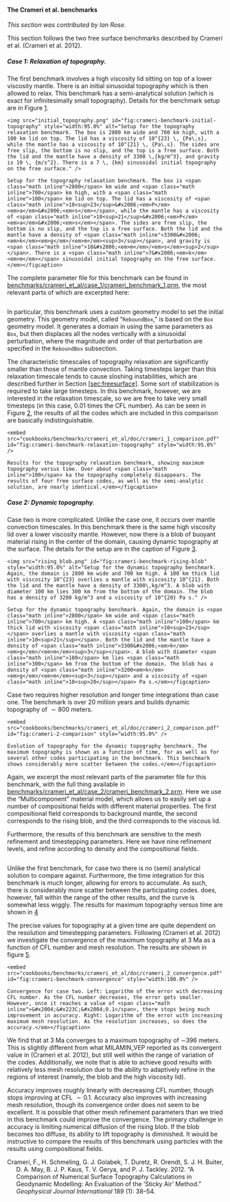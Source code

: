 #### The Crameri et al.&nbsp;benchmarks

*This section was contributed by Ian Rose.*

This section follows the two free surface benchmarks described by Crameri et
al. (Crameri et al. 2012).

##### Case 1: Relaxation of topography.

The first benchmark involves a high viscosity lid sitting on top of a lower
viscosity mantle. There is an initial sinusoidal topography which is then
allowed to relax. This benchmark has a semi-analytical solution (which is
exact for infinitesimally small topography). Details for the benchmark setup
are in Figure&nbsp;[1][].

<div class="center">

```{figure-md}
<img src="initial_topography.png" id="fig:crameri-benchmark-initial-topography" style="width:95.0%" alt="Setup for the topography relaxation benchmark. The box is 2800 km wide and 700 km high, with a 100 km lid on top. The lid has a viscosity of 10^{23} \, {Pa\,s}, while the mantle has a viscosity of 10^{21} \, {Pa\,s}. The sides are free slip, the bottom is no slip, and the top is a free surface. Both the lid and the mantle have a density of 3300 \,{kg/m^3}, and gravity is 10 \, {m/s^2}. There is a 7 \, {km} sinusoidal initial topography on the free surface." />

Setup for the topography relaxation benchmark. The box is <span class="math inline">2800</span> km wide and <span class="math inline">700</span> km high, with a <span class="math inline">100</span> km lid on top. The lid has a viscosity of <span class="math inline">10<sup>23</sup>&#x2006;<em>P</em><em>a</em>&#x2006;<em>s</em></span>, while the mantle has a viscosity of <span class="math inline">10<sup>21</sup>&#x2006;<em>P</em><em>a</em>&#x2006;<em>s</em></span>. The sides are free slip, the bottom is no slip, and the top is a free surface. Both the lid and the mantle have a density of <span class="math inline">3300&#x2006;<em>k</em><em>g</em>/<em>m</em><sup>3</sup></span>, and gravity is <span class="math inline">10&#x2006;<em>m</em>/<em>s</em><sup>2</sup></span>. There is a <span class="math inline">7&#x2006;<em>k</em><em>m</em></span> sinusoidal initial topography on the free surface.</em></figcaption>
```

</div>

The complete parameter file for this benchmark can be found in
[benchmarks/crameri_et_al/case_1/crameri_benchmark_1.prm][], the most relevant
parts of which are excerpted here:

``` prmfile
```

In particular, this benchmark uses a custom geometry model to set the initial
geometry. This geometry model, called &ldquo;`ReboundBox`,&rdquo; is based on
the `Box` geometry model. It generates a domain in using the same parameters
as `Box`, but then displaces all the nodes vertically with a sinusoidal
perturbation, where the magnitude and order of that perturbation are specified
in the `ReboundBox` subsection.

The characteristic timescales of topography relaxation are significantly
smaller than those of mantle convection. Taking timesteps larger than this
relaxation timescale tends to cause sloshing instabilities, which are
described further in Section&nbsp;[\[sec:freesurface\]][2]. Some sort of
stabilization is required to take large timesteps. In this benchmark, however,
we are interested in the relaxation timescale, so we are free to take very
small timesteps (in this case, 0.01 times the CFL number). As can be seen in
Figure&nbsp;[2][], the results of all the codes which are included in this
comparison are basically indistinguishable.

<div class="center">

```{figure-md}
<embed src="cookbooks/benchmarks/crameri_et_al/doc/crameri_1_comparison.pdf" id="fig:crameri-benchmark-relaxation-topography" style="width:95.0%" />

Results for the topography relaxation benchmark, showing maximum topography versus time. Over about <span class="math inline">100</span> ka the topography completely disappears. The results of four free surface codes, as well as the semi-analytic solution, are nearly identical.</em></figcaption>
```

</div>

##### Case 2: Dynamic topography.

Case two is more complicated. Unlike the case one, it occurs over mantle
convection timescales. In this benchmark there is the same high viscosity lid
over a lower viscosity mantle. However, now there is a blob of buoyant
material rising in the center of the domain, causing dynamic topography at the
surface. The details for the setup are in the caption of Figure&nbsp;[3][].

<div class="center">

```{figure-md}
<img src="rising_blob.png" id="fig:crameri-benchmark-rising-blob" style="width:95.0%" alt="Setup for the dynamic topography benchmark. Again, the domain is 2800 km wide and 700 km high. A 100 km thick lid with viscosity 10^{23} overlies a mantle with viscosity 10^{21}. Both the lid and the mantle have a density of 3300\,kg/m^3. A blob with diameter 100 km lies 300 km from the bottom of the domain. The blob has a density of 3200 kg/m^3 and a viscosity of 10^{20} Pa s." />

Setup for the dynamic topography benchmark. Again, the domain is <span class="math inline">2800</span> km wide and <span class="math inline">700</span> km high. A <span class="math inline">100</span> km thick lid with viscosity <span class="math inline">10<sup>23</sup></span> overlies a mantle with viscosity <span class="math inline">10<sup>21</sup></span>. Both the lid and the mantle have a density of <span class="math inline">3300&#x2006;<em>k</em><em>g</em>/<em>m</em><sup>3</sup></span>. A blob with diameter <span class="math inline">100</span> km lies <span class="math inline">300</span> km from the bottom of the domain. The blob has a density of <span class="math inline">3200<em>k</em><em>g</em>/<em>m</em><sup>3</sup></span> and a viscosity of <span class="math inline">10<sup>20</sup></span> Pa s.</em></figcaption>
```

</div>

Case two requires higher resolution and longer time integrations than case
one. The benchmark is over 20 million years and builds dynamic topography of
$\sim 800$ meters.

<div class="center">

```{figure-md}
<embed src="cookbooks/benchmarks/crameri_et_al/doc/crameri_2_comparison.pdf" id="fig:crameri-2-comparison" style="width:95.0%" />

Evolution of topography for the dynamic topography benchmark. The maximum topography is shown as a function of time, for as well as for several other codes participating in the benchmark. This benchmark shows considerably more scatter between the codes.</em></figcaption>
```

</div>

Again, we excerpt the most relevant parts of the parameter file for this
benchmark, with the full thing available in
[benchmarks/crameri_et_al/case_2/crameri_benchmark_2.prm][]. Here we use the
&ldquo;Multicomponent&rdquo; material model, which allows us to easily set up
a number of compositional fields with different material properties. The first
compositional field corresponds to background mantle, the second corresponds
to the rising blob, and the third corresponds to the viscous lid.

Furthermore, the results of this benchmark are sensitive to the mesh
refinement and timestepping parameters. Here we have nine refinement levels,
and refine according to density and the compositional fields.

``` prmfile
```

Unlike the first benchmark, for case two there is no (semi) analytical
solution to compare against. Furthermore, the time integration for this
benchmark is much longer, allowing for errors to accumulate. As such, there is
considerably more scatter between the participating codes. does, however, fall
within the range of the other results, and the curve is somewhat less wiggly.
The results for maximum topography versus time are shown in&nbsp;[4][]

The precise values for topography at a given time are quite dependent on the
resolution and timestepping parameters. Following (Crameri et al. 2012) we
investigate the convergence of the maximum topography at 3 Ma as a function of
CFL number and mesh resolution. The results are shown in figure&nbsp;[5][].

<div class="center">

```{figure-md}
<embed src="cookbooks/benchmarks/crameri_et_al/doc/crameri_2_convergence.pdf" id="fig:crameri-benchmark-convergence" style="width:100.0%" />

Convergence for case two. Left: Logarithm of the error with decreasing CFL number. As the CFL number decreases, the error gets smaller. However, once it reaches a value of <span class="math inline">&#x2004;&#x223C;&#x2004;0.1</span>, there stops being much improvement in accuracy. Right: Logarithm of the error with increasing maximum mesh resolution. As the resolution increases, so does the accuracy.</em></figcaption>
```

</div>

We find that at 3 Ma converges to a maximum topography of $\sim$<!-- -->396
meters. This is slightly different from what MILAMIN_VEP reported as its
convergent value in (Crameri et al. 2012), but still well within the range of
variation of the codes. Additionally, we note that is able to achieve good
results with relatively less mesh resolution due to the ability to adaptively
refine in the regions of interest (namely, the blob and the high viscosity
lid).

Accuracy improves roughly linearly with decreasing CFL number, though stops
improving at CFL $\sim 0.1$. Accuracy also improves with increasing mesh
resolution, though its convergence order does not seem to be excellent. It is
possible that other mesh refinement parameters than we tried in this benchmark
could improve the convergence. The primary challenge in accuracy is limiting
numerical diffusion of the rising blob. If the blob becomes too diffuse, its
ability to lift topography is diminished. It would be instructive to compare
the results of this benchmark using particles with the results using
compositional fields.

<div id="refs" class="references csl-bib-body hanging-indent">

<div id="ref-CSG12" class="csl-entry">

Crameri, F., H. Schmeling, G. J. Golabek, T. Duretz, R. Orendt, S. J. H.
Buiter, D. A. May, B. J. P. Kaus, T. V. Gerya, and P. J. Tackley. 2012.
&ldquo;A Comparison of Numerical Surface Topography Calculations in Geodynamic
Modelling: An Evaluation of the &lsquo;Sticky Air&rsquo; Method.&rdquo;
*Geophysical Journal International* 189 (1): 38&ndash;54.

</div>

</div>

  [1]: #fig:crameri-benchmark-initial-topography
  [benchmarks/crameri_et_al/case_1/crameri_benchmark_1.prm]: benchmarks/crameri_et_al/case_1/crameri_benchmark_1.prm
  [2]: #sec:freesurface
  [2]: #fig:crameri-benchmark-relaxation-topography
  [3]: #fig:crameri-benchmark-rising-blob
  [benchmarks/crameri_et_al/case_2/crameri_benchmark_2.prm]: benchmarks/crameri_et_al/case_2/crameri_benchmark_2.prm
  [4]: #fig:crameri-2-comparison
  [5]: #fig:crameri-benchmark-convergence
